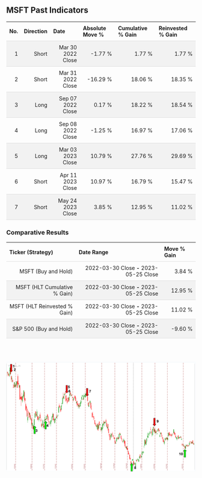 
<style>
.hits {
            border-collapse: collapse;
            width: 100%;
        }
        .hits th, td {
            padding: 8px;
            border-bottom: 1px solid #ddd;
        }
        
        .hits td {text-align: right;}
        .hits th {text-align: left;}
        
        .hits tr:nth-child(even) {
            background-color: #f2f2f2;
        }
        
        .chartCol {
            width: 50%;
            float: left;
            padding: 20px;
        }  
</style>
    
<br>

## MSFT Past Indicators

<table class="hits">
    <tr>
        <th>No.</th>
        <th>Direction</th>
        <th>Date</th>
        <th>Absolute Move %</th>
        <th>Cumulative % Gain</th>
        <th>Reinvested % Gain</th>
      </tr>
    <tr>
        <td>1</td>
        <td>Short</td>
        <td>Mar 30 2022 Close</td>
        <td>-1.77 %</td>
        <td>1.77 %</td>
        <td>1.77 %</td>
    </tr>
    <tr>
        <td>2</td>
        <td>Short</td>
        <td>Mar 31 2022 Close</td>
        <td>-16.29 %</td>
        <td>18.06 %</td>
        <td>18.35 %</td>
    </tr>
    <tr>
        <td>3</td>
        <td>Long</td>
        <td>Sep 07 2022 Close</td>
        <td>0.17 %</td>
        <td>18.22 %</td>
        <td>18.54 %</td>
    </tr>
    <tr>
        <td>4</td>
        <td>Long</td>
        <td>Sep 08 2022 Close</td>
        <td>-1.25 %</td>
        <td>16.97 %</td>
        <td>17.06 %</td>
    </tr>
    <tr>
        <td>5</td>
        <td>Long</td>
        <td>Mar 03 2023 Close</td>
        <td>10.79 %</td>
        <td>27.76 %</td>
        <td>29.69 %</td>
    </tr>
    <tr>
        <td>6</td>
        <td>Short</td>
        <td>Apr 11 2023 Close</td>
        <td>10.97 %</td>
        <td>16.79 %</td>
        <td>15.47 %</td>
    </tr>
    <tr>
        <td>7</td>
        <td>Short</td>
        <td>May 24 2023 Close</td>
        <td>3.85 %</td>
        <td>12.95 %</td>
        <td>11.02 %</td>
    </tr>
    
</table>

### Comparative Results

<table class="hits">
    <thead>
        <th>Ticker (Strategy)</th>
        <th>Date Range</th>
        <th>Move % Gain</th>
    </thead>
    <tbody>
        <tr>
            <td>MSFT (Buy and Hold)</td>
            <td>2022-03-30 Close <b>-</b> 2023-05-25 Close</td>
            <td>3.84 %</td>
        </tr>
        <tr>
            <td>MSFT (HLT Cumulative % Gain)</td>
            <td>2022-03-30 Close <b>-</b> 2023-05-25 Close</td>
            <td>12.95 %</td>
        </tr>
        <tr>
            <td>MSFT (HLT Reinvested % Gain)</td>
            <td>2022-03-30 Close <b>-</b> 2023-05-25 Close</td>
            <td>11.02 %</td>
        </tr>
        <tr>
            <td>S&P 500 (Buy and Hold)</td>
            <td>2022-03-30 Close <b>-</b> 2023-05-25 Close</td>
            <td>-9.60 %</td>
        </tr>
    </tbody>
</table>
<br>
<br>

![Plot](charts/TSLAstatic.png)